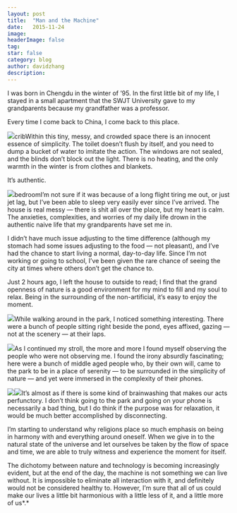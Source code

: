 ```yaml
---
layout:	post
title:	"Man and the Machine"
date:	2015-11-24
image:
headerImage: false
tag:
star: false
category: blog
author: davidzhang
description:
---
```


  I was born in Chengdu in the winter of ’95. In the first little bit of my life, I stayed in a small apartment that the SWJT University gave to my grandparents because my grandfather was a professor.

Every time I come back to China, I come back to this place.

![](/img/1*gSS7SoJ4aWGjC5ZH-ZYUNA.jpeg)cribWithin this tiny, messy, and crowded space there is an innocent essence of simplicity. The toilet doesn’t flush by itself, and you need to dump a bucket of water to imitate the action. The windows are not sealed, and the blinds don’t block out the light. There is no heating, and the only warmth in the winter is from clothes and blankets.

It’s authentic.

![](/img/1*3Q9SBk8ztjWaVv9Om_yV9g.jpeg)bedroomI’m not sure if it was because of a long flight tiring me out, or just jet lag, but I’ve been able to sleep very easily ever since I’ve arrived. The house is real messy — there is shit all over the place, but my heart is calm. The anxieties, complexities, and worries of my daily life drown in the authentic naive life that my grandparents have set me in.

I didn’t have much issue adjusting to the time difference (although my stomach had some issues adjusting to the food — not pleasant), and I’ve had the chance to start living a normal, day-to-day life. Since I’m not working or going to school, I’ve been given the rare chance of seeing the city at times where others don’t get the chance to.

Just 2 hours ago, I left the house to outside to read; I find that the grand openness of nature is a good environment for my mind to fill and my soul to relax. Being in the surrounding of the non-artificial, it’s easy to enjoy the moment.

![](/img/1*Tak-yYHoCW1nbbtNV_tuiw.jpeg)While walking around in the park, I noticed something interesting. There were a bunch of people sitting right beside the pond, eyes affixed, gazing — not at the scenery — at their laps.

![](/img/1*hbyL4X_CamUxRfhdwhOW6g.jpeg)As I continued my stroll, the more and more I found myself observing the people who were not observing me. I found the irony absurdly fascinating; here were a bunch of middle aged people who, by their own will, came to the park to be in a place of serenity — to be surrounded in the simplicity of nature — and yet were immersed in the complexity of their phones.

![](/img/1*FR5iey6gnY6wahaIuXPuAA.jpeg)![](/img/1*pph8_Eq2_SvNJzNN59EFDg.jpeg)It’s almost as if there is some kind of brainwashing that makes our acts perfunctory. I don’t think going to the park and going on your phone is necessarily a bad thing, but I do think if the purpose was for relaxation, it would be much better accomplished by disconnecting.

I’m starting to understand why religions place so much emphasis on being in harmony with and everything around oneself. When we give in to the natural state of the universe and let ourselves be taken by the flow of space and time, we are able to truly witness and experience the moment for itself.

The dichotomy between nature and technology is becoming increasingly evident, but at the end of the day, the machine is not something we can live without. It is impossible to eliminate all interaction with it, and definitely would not be considered healthy to. However, I’m sure that all of us could make our lives a little bit harmonious with a little less of it, and a little more of us*.*
